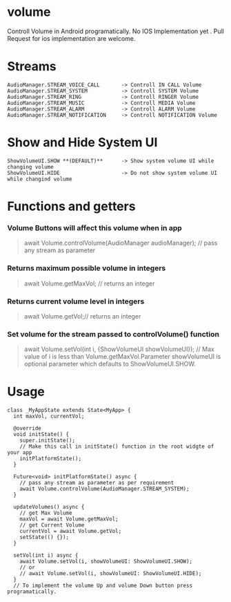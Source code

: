# volume

Controll Volume in Android programatically.
No IOS Implementation yet . Pull Request for ios implementation are welcome.

# Streams
```
AudioManager.STREAM_VOICE_CALL       -> Controll IN CALL Volume
AudioManager.STREAM_SYSTEM           -> Controll SYSTEM Volume
AudioManager.STREAM_RING             -> Controll RINGER Volume
AudioManager.STREAM_MUSIC            -> Controll MEDIA Volume
AudioManager.STREAM_ALARM            -> Controll ALARM Volume
AudioManager.STREAM_NOTIFICATION     -> Controll NOTIFICATION Volume
```

# Show and Hide System UI
```
ShowVolumeUI.SHOW **(DEFAULT)**      -> Show system volume UI while changing volume 
ShowVolumeUI.HIDE                    -> Do not show system volume UI while changind volume 
```
# Functions and getters

### Volume Buttons will affect this volume when in app

> await Volume.controlVolume(AudioManager audioManager); // pass any stream as parameter

### Returns maximum possible volume in integers

> await Volume.getMaxVol; // returns an integer

### Returns current volume level in integers

> await Volume.getVol;// returns an integer

### Set volume for the stream passed to controlVolume() function

> await Volume.setVol(int i, {ShowVolumeUI showVolumeUI}); // Max value of i is less than Volume.getMaxVol.Parameter showVolumeUI is optional parameter which defaults to ShowVolumeUI.SHOW.

<!-- ### Press Volume Up button programatically 

> Volume.volUp(); // press volUp key.

### Press Volume Down button programatically 

> Volume.volDown(); // press volDown key. -->

# Usage
```
class _MyAppState extends State<MyApp> {
  int maxVol, currentVol;

  @override
  void initState() {
    super.initState();
    // Make this call in initState() function in the root widgte of your app
    initPlatformState();
  }

  Future<void> initPlatformState() async {
    // pass any stream as parameter as per requirement
    await Volume.controlVolume(AudioManager.STREAM_SYSTEM);
  }

  updateVolumes() async {
    // get Max Volume
    maxVol = await Volume.getMaxVol;
    // get Current Volume
    currentVol = await Volume.getVol;
    setState(() {});
  }

  setVol(int i) async {
    await Volume.setVol(i, showVolumeUI: ShowVolumeUI.SHOW);
    // or 
    // await Volume.setVol(i, showVolumeUI: ShowVolumeUI.HIDE);
  }
  // To implement the volume Up and volume Down button press programatically.
  
```
